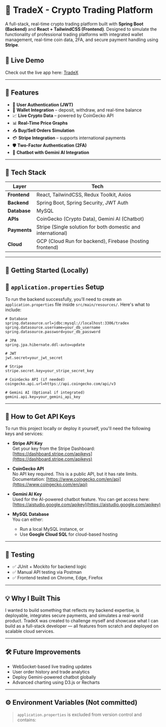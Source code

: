 # 🚀 TradeX - Crypto Trading Platform

A full-stack, real-time crypto trading platform built with **Spring Boot (Backend)** and **React + TailwindCSS (Frontend)**. Designed to simulate the functionality of professional trading platforms with integrated wallet management, real-time coin data, 2FA, and secure payment handling using **Stripe**.

## 🔗 Live Demo

Check out the live app here: [TradeX](https://trading-project-1001-ffdf1.web.app/)

---

## 📌 Features

- 🔐 **User Authentication (JWT)**
- 💸 **Wallet Integration** – deposit, withdraw, and real-time balance
- 📈 **Live Crypto Data** – powered by CoinGecko API
- 📊 **Real-Time Price Graphs**
- 📥 **Buy/Sell Orders Simulation**
- 💳 **Stripe Integration** – supports international payments
- 🛡️ **Two-Factor Authentication (2FA)**
- 🧠 **Chatbot with Gemini AI Integration**

---

## 🧱 Tech Stack

| Layer        | Tech                                                         |
|--------------|--------------------------------------------------------------|
| **Frontend** | React, TailwindCSS, Redux Toolkit, Axios                     |
| **Backend**  | Spring Boot, Spring Security, JWT Auth                       |
| **Database** | MySQL                                                        |
| **APIs**     | CoinGecko (Crypto Data), Gemini AI (Chatbot)                 |
| **Payments** | Stripe (Single solution for both domestic and international) |
| **Cloud**    | GCP (Cloud Run for backend), Firebase (hosting frontend)     |

---

## 🚀 Getting Started (Locally)

## 🔐 `application.properties` Setup

To run the backend successfully, you’ll need to create an `application.properties` file inside `src/main/resources/`. Here's what to include:

```properties
# Database
spring.datasource.url=jdbc:mysql://localhost:3306/tradex
spring.datasource.username=your_db_username
spring.datasource.password=your_db_password

# JPA
spring.jpa.hibernate.ddl-auto=update

# JWT
jwt.secret=your_jwt_secret

# Stripe
stripe.secret.key=your_stripe_secret_key

# CoinGecko API (if needed)
coingecko.api.url=https://api.coingecko.com/api/v3

# Gemini AI (Optional if integrated)
gemini.api.key=your_gemini_api_key
```

---
## 🔐 How to Get API Keys

To run this project locally or deploy it yourself, you'll need the following keys and services:

- **Stripe API Key**  
  Get your key from the Stripe Dashboard: [https://dashboard.stripe.com/apikeys](https://dashboard.stripe.com/apikeys)

- **CoinGecko API**  
  No API key required. This is a public API, but it has rate limits.  
  Documentation: [https://www.coingecko.com/en/api](https://www.coingecko.com/en/api)

- **Gemini AI Key**  
  Used for the AI-powered chatbot feature. You can get access here: [https://aistudio.google.com/apikey](https://aistudio.google.com/apikey)

- **MySQL Database**  
  You can either:
    - Run a local MySQL instance, or
    - Use **Google Cloud SQL** for cloud-based hosting

---

## 🧪 Testing

- ✅ JUnit + Mockito for backend logic
- ✅ Manual API testing via Postman
- ✅ Frontend tested on Chrome, Edge, Firefox

---

## 💡 Why I Built This

I wanted to build something that reflects my backend expertise, is deployable, integrates secure payments, and simulates a real-world product. TradeX was created to challenge myself and showcase what I can build as a full-stack developer — all features from scratch and deployed on scalable cloud services.

---

## 🛠️ Future Improvements

- WebSocket-based live trading updates
- User order history and trade analytics
- Deploy Gemini-powered chatbot globally
- Advanced charting using D3.js or Recharts

---

## ⚙️ Environment Variables (Not committed)

> `application.properties` is excluded from version control and contains: